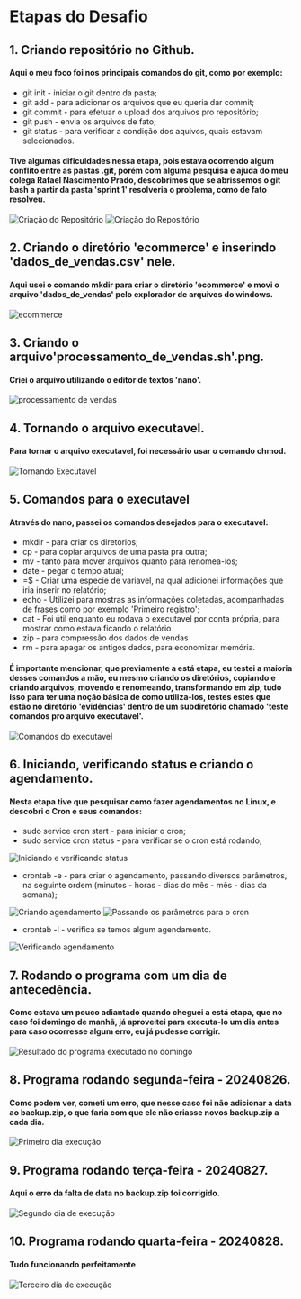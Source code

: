 # **Etapas do Desafio**

## 1. Criando repositório no Github.
#### Aqui o meu foco foi nos principais comandos do git, como por exemplo:
* git init - iniciar o git dentro da pasta;
* git add - para adicionar os arquivos que eu queria dar commit;
* git commit - para efetuar o upload dos arquivos pro repositório;
* git push - envia os arquivos de fato;
* git status - para verificar a condição dos aquivos, quais estavam selecionados.

#### Tive algumas dificuldades nessa etapa, pois estava ocorrendo algum conflito entre as pastas .git, porém com alguma pesquisa e ajuda do meu colega Rafael Nascimento Prado, descobrimos que se abrissemos o git bash a partir da pasta 'sprint 1' resolveria o problema, como de fato resolveu. 
  
![Criação do Repositório](https://github.com/GilbertoCNetto/GilbertoCNetto-PB_Compass/blob/main/Sprint%201/Evidencias/Criando%20Reposit%C3%B3rio%20com%20Git(1).png)
![Criação do Repositório](https://github.com/GilbertoCNetto/GilbertoCNetto-PB_Compass/blob/main/Sprint%201/Evidencias/Criando%20Reposit%C3%B3rio%20com%20Git(2).png)

## 2. Criando o diretório 'ecommerce' e inserindo 'dados_de_vendas.csv' nele.
#### Aqui usei o comando mkdir para criar o diretório 'ecommerce' e movi o arquivo 'dados_de_vendas' pelo explorador de arquivos do windows.

![ecommerce](https://github.com/GilbertoCNetto/GilbertoCNetto-PB_Compass/blob/main/Sprint%201/Evidencias/Passo%201%20-%20Diret%C3%B3rio%20'ecommerce'%20e%20arquivo%20'dados_de_vendas%2Ccsv'.png)

## 3. Criando o arquivo'processamento_de_vendas.sh'.png.
#### Criei o arquivo utilizando o editor de textos 'nano'.

![processamento de vendas](https://github.com/GilbertoCNetto/GilbertoCNetto-PB_Compass/blob/main/Sprint%201/Evidencias/Passo%202%20-%20Criar%20o%20executavel%20'processamento_de_vendas.sh'.png)

## 4. Tornando o arquivo executavel.
#### Para tornar o arquivo executavel, foi necessário usar o comando chmod.

![Tornando Executavel](https://github.com/GilbertoCNetto/GilbertoCNetto-PB_Compass/blob/main/Sprint%201/Evidencias/Passo%203%20-%20Tornando%20o%20script%20um%20executavel.png)

## 5. Comandos para o executavel
#### Através do nano, passei os comandos desejados para o executavel:
* mkdir - para criar os diretórios;
* cp - para copiar arquivos de uma pasta pra outra;
* mv - tanto para mover arquivos quanto para renomea-los;
* date - pegar o tempo atual;
* =$ - Criar uma especie de variavel, na qual adicionei informações que iria inserir no relatório;
* echo - Utilizei para mostras as informações coletadas, acompanhadas de frases como por exemplo 'Primeiro registro';
* cat - Foi útil enquanto eu rodava o executavel por conta própria, para mostrar como estava ficando o relatório
* zip - para compressão dos dados de vendas
* rm - para apagar os antigos dados, para economizar memória.

#### É importante mencionar, que previamente a está etapa, eu testei a maioria desses comandos a mão, eu mesmo criando os diretórios, copiando e criando arquivos, movendo e renomeando, transformando em zip, tudo isso para ter uma noção básica de como utiliza-los, testes estes que estão no diretório 'evidências' dentro de um subdiretório chamado 'teste comandos pro arquivo executavel'.

![Comandos do executavel](https://github.com/GilbertoCNetto/GilbertoCNetto-PB_Compass/blob/main/Sprint%201/Evidencias/Passo%204%20-%20Comandos%20pro%20executavel%20-%20final.png)

## 6. Iniciando, verificando status e criando o agendamento.
#### Nesta etapa tive que pesquisar como fazer agendamentos no Linux, e descobri o Cron e seus comandos:
* sudo service cron start - para iniciar o cron;
* sudo service cron status - para verificar se o cron está rodando;

  
![Iniciando e verificando status](https://github.com/GilbertoCNetto/GilbertoCNetto-PB_Compass/blob/main/Sprint%201/Evidencias/Passo%205%20-%20Iniciando%20e%20verificando%20status%20do%20cron.png)

* crontab -e - para criar o agendamento, passando diversos parâmetros, na seguinte ordem (minutos - horas - dias do mês - mês - dias da semana);

![Criando agendamento](https://github.com/GilbertoCNetto/GilbertoCNetto-PB_Compass/blob/main/Sprint%201/Evidencias/Passo%206%20-%20Criando%20agendamento%20com%20crontab%20-e.png)
![Passando os parâmetros para o cron](https://github.com/GilbertoCNetto/GilbertoCNetto-PB_Compass/blob/main/Sprint%201/Evidencias/Passo%207%20-%20Defidindo%20execu%C3%A7%C3%A3o%20do%20script%20'processamento_de_vendas.sh'%20com%20um%20dia%20de%20antecedencia%20para%20caso%20algo%20de%20errado.png)

* crontab -l - verifica se temos algum agendamento.

![Verificando agendamento](https://github.com/GilbertoCNetto/GilbertoCNetto-PB_Compass/blob/main/Sprint%201/Evidencias/Passo%208%20-%20Verificando%20se%20meu%20agendamento%20com%20o%20crontab%20-L.png)

## 7. Rodando o programa com um dia de antecedência.
#### Como estava um pouco adiantado quando cheguei a está etapa, que no caso foi domingo de manhã, já aproveitei para executa-lo um dia antes para caso ocorresse algum erro, eu já pudesse corrigir.

![Resultado do programa executado no domingo](https://github.com/GilbertoCNetto/GilbertoCNetto-PB_Compass/blob/main/Sprint%201/Evidencias/Passo%209%20-%20Rodando%20o%20programa%20agendado%20com%20um%20dia%20de%20antecedencia%20para%20ver%20se%20esta%20funcionando.png)

## 8. Programa rodando segunda-feira - 20240826.
#### Como podem ver, cometi um erro, que nesse caso foi não adicionar a data ao backup.zip, o que faria com que ele não criasse novos backup.zip a cada dia.

![Primeiro dia execução](https://github.com/GilbertoCNetto/GilbertoCNetto-PB_Compass/blob/main/Sprint%201/Evidencias/Passo%2010%20-%20Rodando%20o%20programa%20dia%2020240826%20-%20segunda%20feira%20-%20tudo%20funcionando.png)

## 9. Programa rodando terça-feira - 20240827.
#### Aqui o erro da falta de data no backup.zip foi corrigido.

![Segundo dia de execução](https://github.com/GilbertoCNetto/GilbertoCNetto-PB_Compass/blob/main/Sprint%201/Evidencias/Passo%2011%20-%20Programa%20executado%20dia%2020240827%20-%20segundo%20dia%20-%20tudo%20funcionando.png)

## 10. Programa rodando quarta-feira - 20240828.
#### Tudo funcionando perfeitamente

![Terceiro dia de execução](https://github.com/GilbertoCNetto/GilbertoCNetto-PB_Compass/blob/main/Sprint%201/Evidencias/Passo%2012%20-%20Programa%20executado%20dia%2020240828%20-%20terceiro%20dia%20-%20tudo%20funcionando.png)
